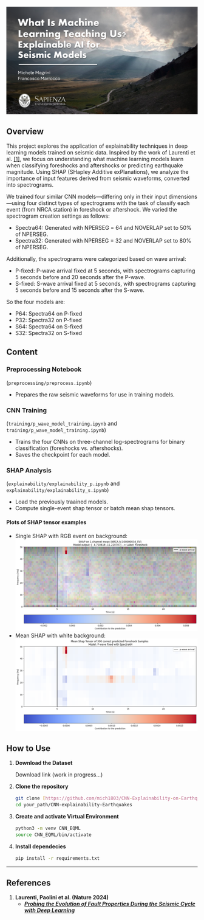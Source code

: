 ![background](media/header.png)

## Overview  
This project explores the application of explainability techniques in deep learning models trained on seismic data. Inspired by the work of Laurenti et al. [[1]](https://www.nature.com/articles/s41467-024-54153-w), we focus on understanding what machine learning models learn when classifying foreshocks and aftershocks or predicting earthquake magnitude. Using SHAP (SHapley Additive exPlanations), we analyze the importance of input features derived from seismic waveforms, converted into spectrograms.

We trained four similar CNN models—differing only in their input dimensions—using four distinct types of spectrograms with the task of classify each event (from NRCA station) in foreshock or aftershock. We varied the spectrogram creation settings as follows:

  - Spectra64: Generated with NPERSEG = 64 and NOVERLAP set to 50% of NPERSEG.
  - Spectra32: Generated with NPERSEG = 32 and NOVERLAP set to 80% of NPERSEG.

Additionally, the spectrograms were categorized based on wave arrival:

  - P-fixed: P-wave arrival fixed at 5 seconds, with spectrograms capturing 5 seconds before and 20 seconds after the P-wave.
  - S-fixed: S-wave arrival fixed at 5 seconds, with spectrograms capturing 5 seconds before and 15 seconds after the S-wave.

So the four models are:

  - P64: Spectra64 on P-fixed
  - P32: Spectra32 on P-fixed
  - S64: Spectra64 on S-fixed
  - S32: Spectra32 on S-fixed

## Content  

### Preprocessing Notebook 
(`preprocessing/preprocess.ipynb`)
  - Prepares the raw seismic waveforms for use in training models.  

### CNN Training 
(`training/p_wave_model_training.ipynb` and `training/p_wave_model_training.ipynb`)
  - Trains the four CNNs on three-channel log-spectrograms for binary classification (foreshocks vs. aftershocks).
  - Saves the checkpoint for each model.   

### SHAP Analysis 
(`explainability/explainability_p.ipynb` and `explainability/explainability_s.ipynb`)
  - Load the previously traained models.
  - Compute single-event shap tensor or batch mean shap tensors. 

   #### Plots of SHAP tensor examples
  - Single SHAP with RGB event on background:
            ![single_example](media/single_example.png)
  - Mean SHAP with white background:
            ![mean_example](media/mean_example.png)

## How to Use  

1. **Download the Dataset**
   
   Download link (work in progress...)

3. **Clone the repository**  
   ```bash  
   git clone [https://github.com/mich1803/CNN-Explainability-on-Earthquakes/](https://github.com/mich1803/CNN-Explainability-on-Earthquakes/)
   cd your_path/CNN-explainability-Earthquakes  
   ```

4. **Create and activate Virtual Environment**
    ```bash  
    python3 -m venv CNN_EQML
    source CNN_EQML/bin/activate
   ```

5. **Install dependecies**
    ```bash 
    pip install -r requirements.txt  
    ```

---

## References  

1. **Laurenti, Paolini et al. (Nature 2024)**  
   - [***Probing the Evolution of Fault Properties During the Seismic Cycle with Deep Learning***](https://www.nature.com/articles/s41467-024-54153-w)
